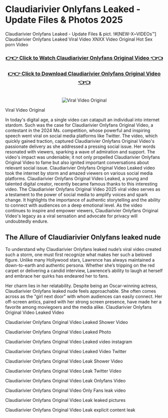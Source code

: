 # Claudiarivier Onlyfans Leaked - Update Files & Photos 2025

Claudiarivier Onlyfans Leaked - Update Files & pict. !#[NEW-X~VIDEOs™] Claudiarivier Onlyfans Leaked Viral Video XNXX Video Original Hot Sex porn Video
<br>
<div align="center">
<h3><a href="https://links2leaks.com/claudiarivier" rel="nofollow">👉👉 Click to Watch Claudiarivier Onlyfans Original Video 👈👈</a></h3>
<h3><a href="https://links2leaks.com/claudiarivier" rel="nofollow">👉👉 Click to Download Claudiarivier Onlyfans Original Video 👈👈</a></h3>
<br>
<a href="https://links2leaks.com/claudiarivier" rel="nofollow"><img src="https://i.ibb.co/Gkj2r4b/banner.png" alt="Viral Video Original" style="max-width: 100%; display: inline-block;" data-target="animated-image.originalImage"></a>
</div>

Viral Video Original

In today's digital age, a single video can catapult an individual into internet stardom. Such was the case for Claudiarivier Onlyfans Original Video, a contestant in the 2024 Ms. competition, whose powerful and inspiring speech went viral on social media platforms like Twitter.
The video, which quickly gained traction, captured Claudiarivier Onlyfans Original Video's passionate delivery as she addressed a pressing social issue. Her words resonated with viewers, sparking a wave of admiration and support. The video's impact was undeniable; it not only propelled Claudiarivier Onlyfans Original Video to fame but also ignited important conversations about relevant social issue.
Claudiarivier Onlyfans Original Video Leaked video took the internet by storm and amazed viewers on various social media platforms. Claudiarivier Onlyfans Original Video Leaked, a young and talented digital creator, recently became famous thanks to this interesting video.
The Claudiarivier Onlyfans Original Video 2025 viral video serves as a testament to the power of social media to amplify voices and spark change. It highlights the importance of authentic storytelling and the ability to connect with audiences on a deep emotional level. As the video continues to inspire and empower viewers, Claudiarivier Onlyfans Original Video's legacy as a viral sensation and advocate for privacy will undoubtedly endure.

<h2>The Allure of Claudiarivier Onlyfans leaked nude</h2>


To understand why Claudiarivier Onlyfans leaked nude’s viral video created such a storm, one must first recognize what makes her such a beloved figure. Unlike many Hollywood stars, Lawrence has always maintained a down-to-earth and authentic persona. Whether she’s tripping on the red carpet or delivering a candid interview, Lawrence’s ability to laugh at herself and embrace her quirks has endeared her to fans.

Her charm lies in her relatability. Despite being an Oscar-winning actress, Claudiarivier Onlyfans leaked nude feels approachable. She often comes across as the "girl next door" with whom audiences can easily connect. Her off-screen antics, paired with her strong screen presence, have made her a favorite among moviegoers and the media alike.
Claudiarivier Onlyfans Original Video Leaked Video

Claudiarivier Onlyfans Original Video Leaked Shower Video

Claudiarivier Onlyfans Original Video Leaked Photo

Claudiarivier Onlyfans Original Video Leaked video instagram

Claudiarivier Onlyfans Original Video Leaked Video Twitter

Claudiarivier Onlyfans Original Video Leak Shower Video

Claudiarivier Onlyfans Original Video Leak Twitter Video

Claudiarivier Onlyfans Original Video Leak Onlyfans Video

Claudiarivier Onlyfans Original Video Only Fans leak video

Claudiarivier Onlyfans Original Video Leak leaked pictures

Claudiarivier Onlyfans Original Video Leak explicit content leak